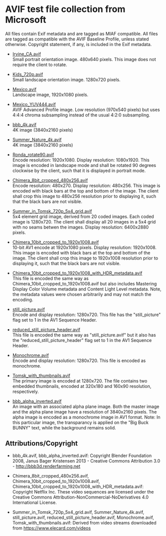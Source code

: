 AVIF test file collection from Microsoft
========================================

All files contain Exif metadata and are tagged as MIAF compatible.
All files are tagged as compatible with the AVIF Baseline Profile, unless stated otherwise.
Copyright statement, if any, is included in the Exif metadata.

* [Irvine_CA.avif](Irvine_CA.avif)  
  Small portrait orientation image. 480x640 pixels. This image does not require the client to rotate.

* [Kids_720p.avif](Kids_720p.avif)  
  Small landscape orientation image. 1280x720 pixels.

* [Mexico.avif](Mexico.avif)  
  Landscape image, 1920x1080 pixels.

* [Mexico_YUV444.avif](Mexico_YUV444.avif)  
  AVIF Advanced Profile image. Low resolution (970x540 pixels) but uses 4:4:4 chroma subsampling instead of the usual 4:2:0 subsampling.

* [bbb_4k.avif](bbb_4k.avif)  
  4K image (3840x2160 pixels)

* [Summer_Nature_4k.avif](Summer_Nature_4k.avif)  
  4K image (3840x2160 pixels)

* [Ronda_rotate90.avif](Ronda_rotate90.avif)  
  Encode resolution: 1920x1080. Display resolution: 1080x1920. 
  This image is encoded in landscape mode and shall be rotated 90 degrees clockwise by the client, such that it is displayed in portrait mode.

* [Chimera_8bit_cropped_480x256.avif](Chimera_8bit_cropped_480x256.avif)  
  Encode resolution: 480x270. Display resolution: 480x256. 
  This image is encoded with black bars at the top and bottom of the image. 
  The client shall crop this image to 480x256 resolution prior to displaying it, such that the black bars are not visible.

* [Summer_in_Tomsk_720p_5x4_grid.avif](Summer_in_Tomsk_720p_5x4_grid.avif)  
  5x4 element grid image, derived from 20 coded images. Each coded image is 1280x720. 
  The client shall display all 20 images in a 5x4 grid with no seams betwen the images. 
  Display resolution: 6400x2880 pixels.

* [Chimera_10bit_cropped_to_1920x1008.avif](Chimera_10bit_cropped_to_1920x1008.avif)  
  10-bit AV1 encode at 1920x1080 pixels. Display resolution: 1920x1008. 
  This image is encoded with black bars at the top and bottom of the image. 
  The client shall crop this image to 1920x1008 resolution prior to displaying it, such that the black bars are not visible.

* [Chimera_10bit_cropped_to_1920x1008_with_HDR_metadata.avif](Chimera_10bit_cropped_to_1920x1008_with_HDR_metadata.avif)  
  This file is encoded the same way as Chimera_10bit_cropped_to_1920x1008.avif but also includes Mastering Display Color Volume metadata and Content Light Level metadata. 
  Note, the metadata values were chosen arbitrarily and may not match the encoding.

* [still_picture.avif](still_picture.avif)  
  Encode and display resolution: 1280x720. 
  This file has the "still_picture" flag set to 1 in the AV1 Sequence Header.

* [reduced_still_picture_header.avif](reduced_still_picture_header.avif)  
  This file is encoded the same way as "still_picture.avif" but it also has the "reduced_still_picture_header" flag set to 1 in the AV1 Sequence Header.

* [Monochrome.avif](Monochrome.avif)  
  Encode and display resolution: 1280x720. 
  This file is encoded as monochrome.

* [Tomsk_with_thumbnails.avif](Tomsk_with_thumbnails.avif)  
  The primary image is encoded at 1280x720. 
  The file contains two embedded thumbnails, encoded at 320x180 and 160x90 resolution, respectively.

* [bbb_alpha_inverted.avif](bbb_alpha_inverted.avif)  
  An image with an associated alpha plane image. 
  Both the master image and the alpha plane image have a resolution of 3840x2160 pixels.
  The alpha image is encoded as a monochrome image in AV1 format.
  Note: In this particular image, the transparancy is applied on the "Big Buck BUNNY" text, while the background remains solid.

Attributions/Copyright
----------------------

* bbb_4k.avif,
  bbb_alpha_inverted.avif:
  Copyright Blender Foundation 2008, Janus Bager Kristensen 2013 - Creative Commons Attribution 3.0 - http://bbb3d.renderfarming.net

* Chimera_8bit_cropped_480x256.avif,
  Chimera_10bit_cropped_to_1920x1008.avif,
  Chimera_10bit_cropped_to_1920x1008_with_HDR_metadata.avif:
  Copyright Netflix Inc. These video sequences are licensed under the Creative Commons Attribution-NonCommercial-NoDerivatives 4.0 International License.

* Summer_in_Tomsk_720p_5x4_grid.avif,
  Summer_Nature_4k.avif,
  still_picture.avif,
  reduced_still_picture_header.avif,
  Monochrome.avif,
  Tomsk_with_thumbnails.avif:
  Derived from video streams downloaded from <https://www.elecard.com/videos>
